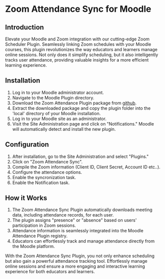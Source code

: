 # Zoom Attendance Sync for Moodle

## Introduction
Elevate your Moodle and Zoom integration with our cutting-edge Zoom Scheduler Plugin. Seamlessly linking Zoom schedules with your Moodle courses, this plugin revolutionizes the way educators and learners manage online sessions. Not only does it simplify scheduling, but it also intelligently tracks user attendance, providing valuable insights for a more efficient learning experience.

## Installation
1. Log in to your Moodle administrator account.
2. Navigate to the Moodle Plugin directory.
3. Download the Zoom Attendance Plugin package from [github](https://github.com/eMentorAdm/zoom_attendance_sync).
4. Extract the downloaded package and copy the plugin folder into the 'local' directory of your Moodle installation.
5. Log in to your Moodle site as an administrator.
6. Visit the Site Administration page and click on "Notifications." Moodle will automatically detect and install the new plugin.

## Configuration
1. After installation, go to the Site Administration and select "Plugins."
2. Click on "Zoom Attendance Sync".
3. Compile the Zoom information (Client ID, Client Secret, Account ID etc..).
4. Configure the attendance options.
5. Enable the syncronization task.
6. Enable the Notification task.

## How it Works
1. The Zoom Attendance Sync Plugin automatically downloads meeting data, including attendance records, for each user.
2. The plugin assigns "presence" or "absence" based on users' participation in Zoom sessions.
3. Attendance information is seamlessly integrated into the Moodle Attendance Plugin registry.
4. Educators can effortlessly track and manage attendance directly from the Moodle platform.

With the Zoom Attendance Sync Plugin, you not only enhance scheduling but also gain a powerful attendance tracking tool. Effortlessly manage online sessions and ensure a more engaging and interactive learning experience for both educators and learners.

